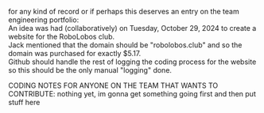 for any kind of record or if perhaps this deserves an entry on the team engineering portfolio: <br>
An idea was had (collaboratively) on Tuesday, October 29, 2024 to create a website for the RoboLobos club. <br>
Jack mentioned that the domain should be "robolobos.club" and so the domain was purchased for exactly $5.17. <br>
Github should handle the rest of logging the coding process for the website so this should be the only manual "logging" done. <br>


CODING NOTES FOR ANYONE ON THE TEAM THAT WANTS TO CONTRIBUTE:
    nothing yet, im gonna get something going first and then put stuff here
    

